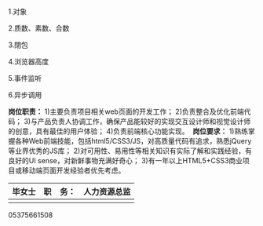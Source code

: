 1.对象

2.质数、素数、合数

3.閉包

4.浏览器高度

5.事件监听

6.异步调用



**岗位职责：**
1)主要负责项目相关web页面的开发工作；
2)负责整合及优化前端代码；
3)与产品负责人协调工作，确保产品能较好的实现交互设计师和视觉设计师的创意，具有最佳的用户体验；
4)负责前端核心功能实现。 
**岗位要求：**
1)熟练掌握各种Web前端技能，包括html5/CSS3/JS，对高质量代码有追求，熟悉jQuery等业界优秀的JS库；
2)对可用性、易用性等相关知识有实际了解和实践经验，有良好的UI sense，对新鲜事物充满好奇心；
3)有一年以上HTML5+CSS3商业项目或移动端页面开发经验者优先考虑。

| 毕女士  | 职    务： | 人力资源总监 |
| ---- | ------- | ------ |
|      |         |        |

05375661508